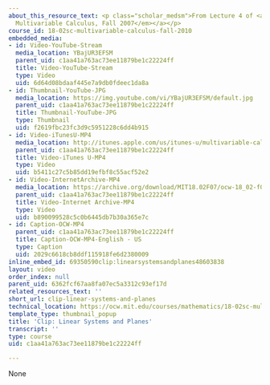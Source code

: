 ```yaml
---
about_this_resource_text: <p class="scholar_medsm">From Lecture 4 of <a href="http://ocw.mit.edu/courses/mathematics/18-02-multivariable-calculus-fall-2007/video-lectures/"><em>18.02
  Multivariable Calculus, Fall 2007</em></a></p>
course_id: 18-02sc-multivariable-calculus-fall-2010
embedded_media:
- id: Video-YouTube-Stream
  media_location: YBajUR3EFSM
  parent_uid: c1aa41a763ac73ee11879be1c22224ff
  title: Video-YouTube-Stream
  type: Video
  uid: 6d64d08bdaaf445e7a9db0fdeec1da8a
- id: Thumbnail-YouTube-JPG
  media_location: https://img.youtube.com/vi/YBajUR3EFSM/default.jpg
  parent_uid: c1aa41a763ac73ee11879be1c22224ff
  title: Thumbnail-YouTube-JPG
  type: Thumbnail
  uid: f2619fbc23fc3d9c5951228c6dd4b915
- id: Video-iTunesU-MP4
  media_location: http://itunes.apple.com/us/itunes-u/multivariable-calculus-spring/id354869122
  parent_uid: c1aa41a763ac73ee11879be1c22224ff
  title: Video-iTunes U-MP4
  type: Video
  uid: b5411c27c5b85dd19efbf8c55acf52e2
- id: Video-InternetArchive-MP4
  media_location: https://archive.org/download/MIT18.02F07/ocw-18_02-f07-lec04_300k.mp4
  parent_uid: c1aa41a763ac73ee11879be1c22224ff
  title: Video-Internet Archive-MP4
  type: Video
  uid: b890099528c5c0b6445db7b30a365e7c
- id: Caption-OCW-MP4
  parent_uid: c1aa41a763ac73ee11879be1c22224ff
  title: Caption-OCW-MP4-English - US
  type: Caption
  uid: 2029c6618cb8ddf115918fe6d2380009
inline_embed_id: 69350590clip:linearsystemsandplanes48603838
layout: video
order_index: null
parent_uid: 6362fcf67aa8fa07ec5a3312c93ef17d
related_resources_text: ''
short_url: clip-linear-systems-and-planes
technical_location: https://ocw.mit.edu/courses/mathematics/18-02sc-multivariable-calculus-fall-2010/1.-vectors-and-matrices/part-b-matrices-and-systems-of-equations/session-13-linear-systems-and-planes/clip-linear-systems-and-planes
template_type: thumbnail_popup
title: 'Clip: Linear Systems and Planes'
transcript: ''
type: course
uid: c1aa41a763ac73ee11879be1c22224ff

---
```

None